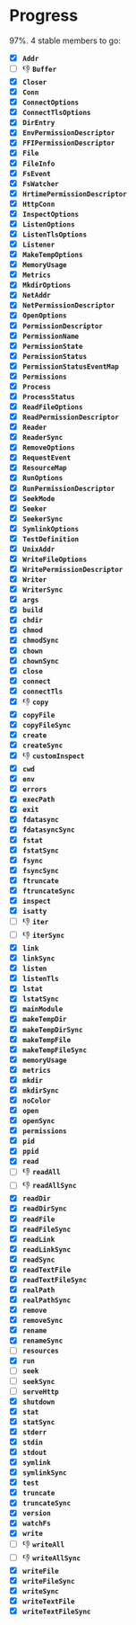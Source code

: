 # Progress

97%. 4 stable members to go:

- [x] **`Addr`**
- [ ] 👎 **`Buffer`**
- [x] **`Closer`**
- [x] **`Conn`**
- [x] **`ConnectOptions`**
- [x] **`ConnectTlsOptions`**
- [x] **`DirEntry`**
- [x] **`EnvPermissionDescriptor`**
- [x] **`FFIPermissionDescriptor`**
- [x] **`File`**
- [x] **`FileInfo`**
- [x] **`FsEvent`**
- [x] **`FsWatcher`**
- [x] **`HrtimePermissionDescriptor`**
- [x] **`HttpConn`**
- [x] **`InspectOptions`**
- [x] **`ListenOptions`**
- [x] **`ListenTlsOptions`**
- [x] **`Listener`**
- [x] **`MakeTempOptions`**
- [x] **`MemoryUsage`**
- [x] **`Metrics`**
- [x] **`MkdirOptions`**
- [x] **`NetAddr`**
- [x] **`NetPermissionDescriptor`**
- [x] **`OpenOptions`**
- [x] **`PermissionDescriptor`**
- [x] **`PermissionName`**
- [x] **`PermissionState`**
- [x] **`PermissionStatus`**
- [x] **`PermissionStatusEventMap`**
- [x] **`Permissions`**
- [x] **`Process`**
- [x] **`ProcessStatus`**
- [x] **`ReadFileOptions`**
- [x] **`ReadPermissionDescriptor`**
- [x] **`Reader`**
- [x] **`ReaderSync`**
- [x] **`RemoveOptions`**
- [x] **`RequestEvent`**
- [x] **`ResourceMap`**
- [x] **`RunOptions`**
- [x] **`RunPermissionDescriptor`**
- [x] **`SeekMode`**
- [x] **`Seeker`**
- [x] **`SeekerSync`**
- [x] **`SymlinkOptions`**
- [x] **`TestDefinition`**
- [x] **`UnixAddr`**
- [x] **`WriteFileOptions`**
- [x] **`WritePermissionDescriptor`**
- [x] **`Writer`**
- [x] **`WriterSync`**
- [x] **`args`**
- [x] **`build`**
- [x] **`chdir`**
- [x] **`chmod`**
- [x] **`chmodSync`**
- [x] **`chown`**
- [x] **`chownSync`**
- [x] **`close`**
- [x] **`connect`**
- [x] **`connectTls`**
- [x] 👎 **`copy`**
- [x] **`copyFile`**
- [x] **`copyFileSync`**
- [x] **`create`**
- [x] **`createSync`**
- [x] 👎 **`customInspect`**
- [x] **`cwd`**
- [x] **`env`**
- [x] **`errors`**
- [x] **`execPath`**
- [x] **`exit`**
- [x] **`fdatasync`**
- [x] **`fdatasyncSync`**
- [x] **`fstat`**
- [x] **`fstatSync`**
- [x] **`fsync`**
- [x] **`fsyncSync`**
- [x] **`ftruncate`**
- [x] **`ftruncateSync`**
- [x] **`inspect`**
- [x] **`isatty`**
- [ ] 👎 **`iter`**
- [ ] 👎 **`iterSync`**
- [x] **`link`**
- [x] **`linkSync`**
- [x] **`listen`**
- [x] **`listenTls`**
- [x] **`lstat`**
- [x] **`lstatSync`**
- [x] **`mainModule`**
- [x] **`makeTempDir`**
- [x] **`makeTempDirSync`**
- [x] **`makeTempFile`**
- [x] **`makeTempFileSync`**
- [x] **`memoryUsage`**
- [x] **`metrics`**
- [x] **`mkdir`**
- [x] **`mkdirSync`**
- [x] **`noColor`**
- [x] **`open`**
- [x] **`openSync`**
- [x] **`permissions`**
- [x] **`pid`**
- [x] **`ppid`**
- [x] **`read`**
- [ ] 👎 **`readAll`**
- [ ] 👎 **`readAllSync`**
- [x] **`readDir`**
- [x] **`readDirSync`**
- [x] **`readFile`**
- [x] **`readFileSync`**
- [x] **`readLink`**
- [x] **`readLinkSync`**
- [x] **`readSync`**
- [x] **`readTextFile`**
- [x] **`readTextFileSync`**
- [x] **`realPath`**
- [x] **`realPathSync`**
- [x] **`remove`**
- [x] **`removeSync`**
- [x] **`rename`**
- [x] **`renameSync`**
- [ ] **`resources`**
- [x] **`run`**
- [ ] **`seek`**
- [ ] **`seekSync`**
- [ ] **`serveHttp`**
- [x] **`shutdown`**
- [x] **`stat`**
- [x] **`statSync`**
- [x] **`stderr`**
- [x] **`stdin`**
- [x] **`stdout`**
- [x] **`symlink`**
- [x] **`symlinkSync`**
- [x] **`test`**
- [x] **`truncate`**
- [x] **`truncateSync`**
- [x] **`version`**
- [x] **`watchFs`**
- [x] **`write`**
- [ ] 👎 **`writeAll`**
- [ ] 👎 **`writeAllSync`**
- [x] **`writeFile`**
- [x] **`writeFileSync`**
- [x] **`writeSync`**
- [x] **`writeTextFile`**
- [x] **`writeTextFileSync`**
